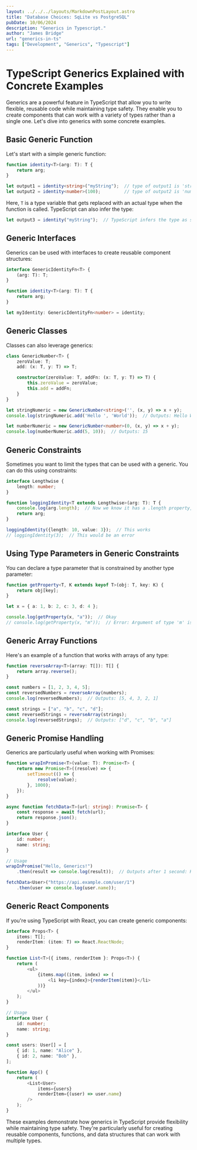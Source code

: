 ```yaml
---
layout: ../../../layouts/MarkdownPostLayout.astro
title: "Database Choices: SqLite vs PostgreSQL"
pubDate: 10/06/2024
description: "Generics in Typescript."
author: "James Bridge"
url: "generics-in-ts"
tags: ["Development", "Generics", "Typescript"]
---
```


# TypeScript Generics Explained with Concrete Examples

Generics are a powerful feature in TypeScript that allow you to write flexible, reusable code while maintaining type safety. They enable you to create components that can work with a variety of types rather than a single one. Let's dive into generics with some concrete examples.

## Basic Generic Function

Let's start with a simple generic function:

```typescript
function identity<T>(arg: T): T {
    return arg;
}

let output1 = identity<string>("myString");  // type of output1 is 'string'
let output2 = identity<number>(100);         // type of output2 is 'number'
```

Here, `T` is a type variable that gets replaced with an actual type when the function is called. TypeScript can also infer the type:

```typescript
let output3 = identity("myString");  // TypeScript infers the type as string
```

## Generic Interfaces

Generics can be used with interfaces to create reusable component structures:

```typescript
interface GenericIdentityFn<T> {
    (arg: T): T;
}

function identity<T>(arg: T): T {
    return arg;
}

let myIdentity: GenericIdentityFn<number> = identity;
```

## Generic Classes

Classes can also leverage generics:

```typescript
class GenericNumber<T> {
    zeroValue: T;
    add: (x: T, y: T) => T;

    constructor(zeroValue: T, addFn: (x: T, y: T) => T) {
        this.zeroValue = zeroValue;
        this.add = addFn;
    }
}

let stringNumeric = new GenericNumber<string>('', (x, y) => x + y);
console.log(stringNumeric.add('Hello ', 'World'));  // Outputs: Hello World

let numberNumeric = new GenericNumber<number>(0, (x, y) => x + y);
console.log(numberNumeric.add(5, 10));  // Outputs: 15
```

## Generic Constraints

Sometimes you want to limit the types that can be used with a generic. You can do this using constraints:

```typescript
interface Lengthwise {
    length: number;
}

function loggingIdentity<T extends Lengthwise>(arg: T): T {
    console.log(arg.length);  // Now we know it has a .length property, so no more error
    return arg;
}

loggingIdentity({length: 10, value: 3});  // This works
// loggingIdentity(3);  // This would be an error
```

## Using Type Parameters in Generic Constraints

You can declare a type parameter that is constrained by another type parameter:

```typescript
function getProperty<T, K extends keyof T>(obj: T, key: K) {
    return obj[key];
}

let x = { a: 1, b: 2, c: 3, d: 4 };

console.log(getProperty(x, "a"));  // Okay
// console.log(getProperty(x, "m"));  // Error: Argument of type 'm' isn't assignable to 'a' | 'b' | 'c' | 'd'.
```

## Generic Array Functions

Here's an example of a function that works with arrays of any type:

```typescript
function reverseArray<T>(array: T[]): T[] {
    return array.reverse();
}

const numbers = [1, 2, 3, 4, 5];
const reversedNumbers = reverseArray(numbers);
console.log(reversedNumbers);  // Outputs: [5, 4, 3, 2, 1]

const strings = ["a", "b", "c", "d"];
const reversedStrings = reverseArray(strings);
console.log(reversedStrings);  // Outputs: ["d", "c", "b", "a"]
```

## Generic Promise Handling

Generics are particularly useful when working with Promises:

```typescript
function wrapInPromise<T>(value: T): Promise<T> {
    return new Promise<T>((resolve) => {
        setTimeout(() => {
            resolve(value);
        }, 1000);
    });
}

async function fetchData<T>(url: string): Promise<T> {
    const response = await fetch(url);
    return response.json();
}

interface User {
    id: number;
    name: string;
}

// Usage
wrapInPromise("Hello, Generics!")
    .then(result => console.log(result));  // Outputs after 1 second: Hello, Generics!

fetchData<User>("https://api.example.com/user/1")
    .then(user => console.log(user.name));
```

## Generic React Components

If you're using TypeScript with React, you can create generic components:

```typescript
interface Props<T> {
    items: T[];
    renderItem: (item: T) => React.ReactNode;
}

function List<T>({ items, renderItem }: Props<T>) {
    return (
        <ul>
            {items.map((item, index) => (
                <li key={index}>{renderItem(item)}</li>
            ))}
        </ul>
    );
}

// Usage
interface User {
    id: number;
    name: string;
}

const users: User[] = [
    { id: 1, name: "Alice" },
    { id: 2, name: "Bob" },
];

function App() {
    return (
        <List<User> 
            items={users} 
            renderItem={(user) => user.name} 
        />
    );
}
```

These examples demonstrate how generics in TypeScript provide flexibility while maintaining type safety. They're particularly useful for creating reusable components, functions, and data structures that can work with multiple types.